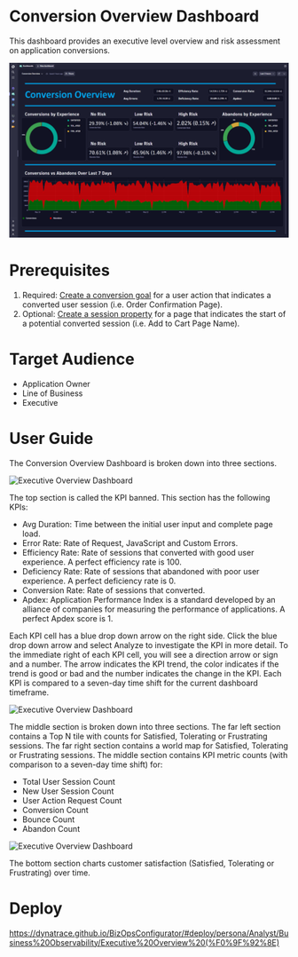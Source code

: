 # Conversion Overview Dashboard
This dashboard provides an executive level overview and risk assessment on application conversions.

![Conversion Overview Dashboard](ConversionOverview.png)

# Prerequisites

1. Required: [Create a conversion goal](https://www.dynatrace.com/support/help/platform-modules/digital-experience/web-applications/analyze-and-use/define-conversion-goals) for a user action that indicates a converted user session (i.e. Order Confirmation Page).
2. Optional: [Create a session property](https://www.dynatrace.com/support/help/platform-modules/digital-experience/web-applications/additional-configuration/define-user-action-and-session-properties) for a page that indicates the start of a potential converted session (i.e. Add to Cart Page Name).

# Target Audience

- Application Owner
- Line of Business
- Executive

# User Guide

The Conversion Overview Dashboard is broken down into three sections.

![Executive Overview Dashboard](EO2-1.png)

The top section is called the KPI banned. This section has the following KPIs:
- Avg Duration: Time between the initial user input and complete page load.
- Error Rate: Rate of Request, JavaScript and Custom Errors.
- Efficiency Rate: Rate of sessions that converted with good user experience. A perfect efficiency rate is 100.
- Deficiency Rate: Rate of sessions that abandoned with poor user experience. A perfect deficiency rate is 0.
- Conversion Rate: Rate of sessions that converted.
- Apdex: Application Performance Index is a standard developed by an alliance of companies for measuring the performance of applications. A perfect Apdex score is 1.

Each KPI cell has a blue drop down arrow on the right side. Click the blue drop down arrow and select Analyze to investigate the KPI in more detail. To the immediate right of each KPI cell, you will see a direction arrow or sign and a number. The arrow indicates the KPI trend, the color indicates if the trend is good or bad and the number indicates the change in the KPI. Each KPI is compared to a seven-day time shift for the current dashboard timeframe.

![Executive Overview Dashboard](EO2-2.png)

The middle section is broken down into three sections. The far left section contains a Top N tile with counts for Satisfied, Tolerating or Frustrating sessions. The far right section contains a world map for Satisfied, Tolerating or Frustrating sessions. The middle section contains KPI metric counts (with comparison to a seven-day time shift) for: 
- Total User Session Count
- New User Session Count
- User Action Request Count
- Conversion Count
- Bounce Count
- Abandon Count
 
![Executive Overview Dashboard](AO2-3.png)

The bottom section charts customer satisfaction (Satisfied, Tolerating or Frustrating) over time. 

# Deploy

https://dynatrace.github.io/BizOpsConfigurator/#deploy/persona/Analyst/Business%20Observability/Executive%20Overview%20(%F0%9F%92%8E)
